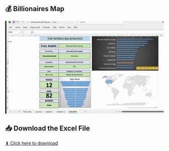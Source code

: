 <h2>💰 Billionaires Map</h2>

<img src="https://raw.githubusercontent.com/Abiodun360of/EXCEL-REPO/main/2024%20Billionaires%20dashboard/billionaires15_2024map.xlsx-Excel2025-03-1806-48-03-ezgif.com-crop.gif" width="600">

## 📥 Download the Excel File
[⬇ Click here to download](https://github.com/Abiodun360of/EXCEL-REPO/raw/main/2024%20Billionaires%20dashboard/billionaires15_2024map.xlsx)

